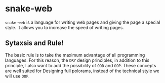# snake-web

`snake-web` is a language for writing web pages and giving the page a special style. It allows you to increase the speed of writing pages.

## Sytaxsis and Rule!
The basic rule is to take the maximum advantage of all programming languages.
For this reason, the `DRY` design principles, in addition to this principle, I also want to add the possibility of `OOD` and `OOP`.
These concepts are well suited for Designing full polorams, instead of the technical style we will use `OOP`.
